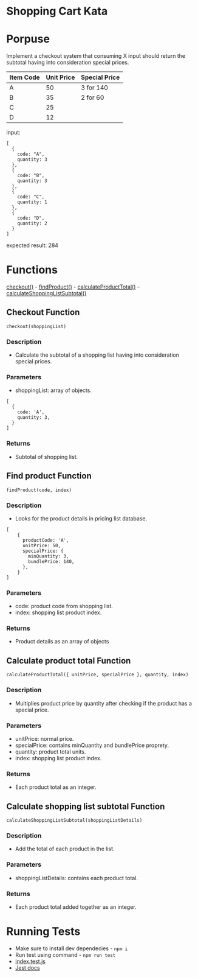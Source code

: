 # Shopping Cart Kata

# Porpuse

Implement a checkout system that consuming X input should return the subtotal having into consideration special prices.

| Item Code | Unit Price | Special Price |
| :-------- | :--------- | :------------ |
| A         | 50         | 3 for 140     |
| B         | 35         | 2 for 60      |
| C         | 25         |               |
| D         | 12         |               |

input:

```
[
  {
    code: "A",
    quantity: 3
  },
  {
    code: "B",
    quantity: 3
  },
  {
    code: "C",
    quantity: 1
  },
  {
    code: "D",
    quantity: 2
  }
]
```
expected result: 284

# Functions

[checkout()](#checkout-function) -
[findProduct()](#find-product-function) -
[calculateProductTotal()](#calculate-product-total-function) -
[calculateShoppingListSubtotal()](#calculate-shopping-list-subtotal-function)

## Checkout Function

```
checkout(shoppingList)
```

### Description

- Calculate the subtotal of a shopping list having into consideration special prices.

### Parameters

- shoppingList: array of objects.

```
[
  {
    code: 'A',
    quantity: 3,
  }
]
```

### Returns

- Subtotal of shopping list.

## Find product Function

```
findProduct(code, index)
```

### Description

- Looks for the product details in pricing list database.

```
[
    {
      productCode: 'A',
      unitPrice: 50,
      specialPrice: {
        minQuantity: 3,
        bundlePrice: 140,
      },
    }
]
```

### Parameters

- code: product code from shopping list.
- index: shopping list product index.

### Returns

- Product details as an array of objects

## Calculate product total Function

```
calculateProductTotal({ unitPrice, specialPrice }, quantity, index)
```

### Description

- Multiplies product price by quantity after checking if the product has a special price.

### Parameters

- unitPrice: normal price.
- specialPrice: contains minQuantity and bundlePrice proprety.
- quantity: product total units.
- index: shopping list product index.

### Returns

- Each product total as an integer.

## Calculate shopping list subtotal Function

```
calculateShoppingListSubtotal(shoppingListDetails)
```

### Description

- Add the total of each product in the list.

### Parameters

- shoppingListDetails: contains each product total.

### Returns

- Each product total added together as an integer.

# Running Tests

- Make sure to install dev dependecies - `npm i`
- Run test using command - `npm run test`
- [index.test.js](./index.test.js)
- [Jest docs](https://jestjs.io/docs/getting-started)
